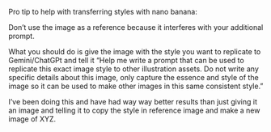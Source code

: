 Pro tip to help with transferring styles with nano banana: 

Don’t use the image as a reference because it interferes with your additional prompt.

What you should do is give the image with the style you want to replicate to Gemini/ChatGPt and tell it “Help me write a prompt that can be used to replicate this exact image style to other illustration assets. Do not write any specific details about this image, only capture the essence and style of the image so it can be used to make other images in this same consistent style.”

I’ve been doing this and have had way way better results than just giving it an image and telling it to copy the style in reference image and make a new image of XYZ.